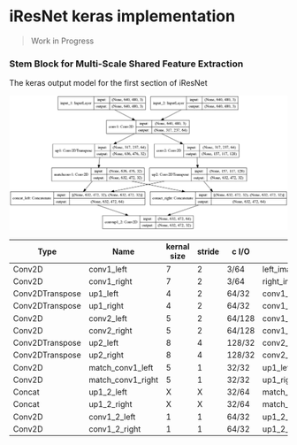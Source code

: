 # iResNet keras implementation

> Work in Progress

### Stem Block for Multi-Scale Shared Feature Extraction

The keras output model for the first section of iResNet

![Stem Block for Multi-Scale Shared Feature Extraction](images/model_shared_features.png)

| Type | Name | kernal size | stride | c I/O | Input |
| ---- | ---- | ----------- | ------ | ----- | ----- |
| Conv2D | conv1_left | 7 | 2 | 3/64 | left_image |
| Conv2D | conv1_right | 7 | 2 | 3/64 | right_image |
| Conv2DTranspose | up1_left | 4 | 2 | 64/32 | conv1_left |
| Conv2DTranspose | up1_right | 4 | 2 | 64/32 | conv1_right |
| Conv2D | conv2_left | 5 | 2 | 64/128 | conv1_left |
| Conv2D | conv2_right | 5 | 2 | 64/128 | conv1_right |
| Conv2DTranspose | up2_left | 8 | 4 | 128/32 | conv2_left |
| Conv2DTranspose | up2_right | 8 | 4 | 128/32 | conv2_right |
| Conv2D | match_conv1_left | 5 | 1 | 32/32 | up1_left |
| Conv2D | match_conv1_right | 5 | 1 | 32/32 | up1_right |
| Concat | up1_2_left | X | X | 32/64 | match_conv1_left+up2_left |
| Concat | up1_2_right | X | X | 32/64 | match_conv1_right+up2_right |
| Conv2D | conv1_2_left | 1 | 1 | 64/32 | up1_2_left |
| Conv2D | conv1_2_right | 1 | 1 | 64/32 | up1_2_right |
